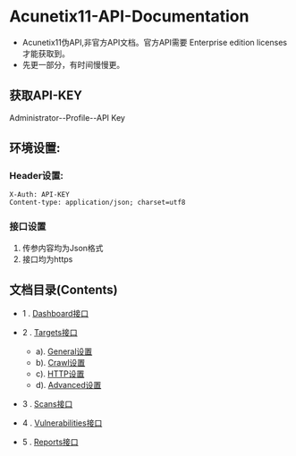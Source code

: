 # Acunetix11-API-Documentation

* Acunetix11伪API,非官方API文档。官方API需要 Enterprise edition licenses才能获取到。
* 先更一部分，有时间慢慢更。

## 获取API-KEY
Administrator--Profile--API Key

## 环境设置:

### Header设置:

```
X-Auth: API-KEY
Content-type: application/json; charset=utf8
```

### 接口设置
1. 传参内容均为Json格式
2. 接口均为https

## 文档目录(Contents)

* 1 . [Dashboard接口](https://github.com/h4rdy/Acunetix11-API-Documentation/blob/master/Document/Dashboard.md)
* 2 . [Targets接口](https://github.com/h4rdy/Acunetix11-API-Documentation/blob/master/Document/Targets/main.md)
    
    * a). [General设置](https://github.com/h4rdy/Acunetix11-API-Documentation/blob/master/Document/Targets/scan.md)
    * b). [Crawl设置](https://github.com/h4rdy/Acunetix11-API-Documentation/blob/master/Document/Targets/scan.md)
    * c). [HTTP设置](https://github.com/h4rdy/Acunetix11-API-Documentation/blob/master/Document/Targets/scan.md)
    * d). [Advanced设置](https://github.com/h4rdy/Acunetix11-API-Documentation/blob/master/Document/Targets/scan.md)
* 3 . [Scans接口](https://github.com/h4rdy/Acunetix11-API-Documentation/blob/master/Document/Scans/main.md)
* 4 . [Vulnerabilities接口](https://github.com/h4rdy/Acunetix11-API-Documentation/blob/master/Document/Vulnerabilities/main.md)
* 5 . [Reports接口](https://github.com/h4rdy/Acunetix11-API-Documentation/blob/master/Document/Reports/main.md)
     

